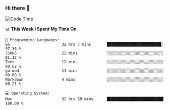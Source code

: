 ### Hi there 👋

<!--
**CrazyCollin/crazycollin** is a ✨ _special_ ✨ repository because its `README.md` (this file) appears on your GitHub profile.

Here are some ideas to get you started:

- 🔭 I’m currently working on ...
- 🌱 I’m currently learning ...
- 👯 I’m looking to collaborate on ...
- 🤔 I’m looking for help with ...
- 💬 Ask me about ...
- 📫 How to reach me: ...
- 😄 Pronouns: ...
- ⚡ Fun fact: ...
-->

<!--START_SECTION:waka-->
![Code Time](http://img.shields.io/badge/Code%20Time-5%2C620%20hrs%2043%20mins-blue)

📊 **This Week I Spent My Time On** 

```text
💬 Programming Languages: 
Go                       32 hrs 7 mins       ████████████████████████░   97.36 % 
JSON5                    22 mins             ░░░░░░░░░░░░░░░░░░░░░░░░░   01.12 % 
Text                     12 mins             ░░░░░░░░░░░░░░░░░░░░░░░░░   00.62 % 
go.mod                   11 mins             ░░░░░░░░░░░░░░░░░░░░░░░░░   00.60 % 
Markdown                 4 mins              ░░░░░░░░░░░░░░░░░░░░░░░░░   00.21 % 

💻 Operating System: 
Mac                      32 hrs 59 mins      █████████████████████████   100.00 % 
```


<!--END_SECTION:waka-->
